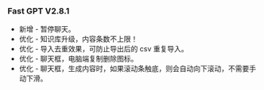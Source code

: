 ### Fast GPT V2.8.1
* 新增 - 暂停聊天。
* 优化 - 知识库升级，内容条数不上限！
* 优化 - 导入去重效果，可防止导出后的 csv 重复导入。
* 优化 - 聊天框，电脑端复制删除图标。
* 优化 - 聊天框，生成内容时，如果滚动条触底，则会自动向下滚动，不需要手动下滑。